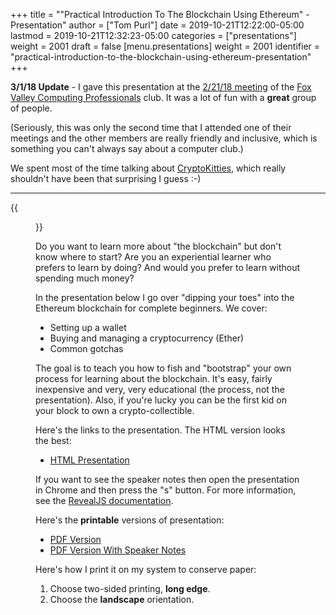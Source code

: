 +++
title = "\"Practical Introduction To The Blockchain Using Ethereum\" - Presentation"
author = ["Tom Purl"]
date = 2019-10-21T12:22:00-05:00
lastmod = 2019-10-21T12:32:23-05:00
categories = ["presentations"]
weight = 2001
draft = false
[menu.presentations]
  weight = 2001
  identifier = "practical-introduction-to-the-blockchain-using-ethereum-presentation"
+++

**3/1/18 Update** - I gave this presentation at the [2/21/18 meeting](https://www.meetup.com/foxvalleycp/events/246749490/) of the [Fox
Valley Computing Professionals](https://www.meetup.com/foxvalleycp) club. It was a lot of fun with a **great** group
of people.

(Seriously, this was only the second time that I attended one of their meetings
and the other members are really friendly and inclusive, which is something you
can't always say about a computer club.)

We spent most of the time talking about [CryptoKitties](https://www.cryptokitties.co/), which really shouldn't have
been that surprising I guess :-)

---

{{<figure src="https://static.tompurl.com/images/waldo-with-ethereum.png">}}

Do you want to learn more about "the blockchain" but don't know where to start?
Are you an experiential learner who prefers to learn by doing? And would you
prefer to learn without spending much money?

In the presentation below I go over "dipping your toes" into the Ethereum
blockchain for complete beginners. We cover:

-   Setting up a wallet
-   Buying and managing a cryptocurrency (Ether)
-   Common gotchas

The goal is to teach you how to fish and "bootstrap" your own process for learning
about the blockchain. It's easy, fairly inexpensive and very, very educational
(the process, not the presentation). Also, if you're lucky you can be the first
kid on your block to own a crypto-collectible.

Here's the links to the presentation. The HTML version looks the best:

-   [HTML Presentation](http://static.tompurl.com/blockchain-first-steps/)

If you want to see the speaker notes then open the presentation in Chrome and then
press the "s" button. For more information, see the [RevealJS documentation](https://github.com/hakimel/reveal.js/#pdf-export).

Here's the **printable** versions of presentation:

-   [PDF Version](http://static.tompurl.com/blockchain-first-steps/slides.pdf)
-   [PDF Version With Speaker Notes](http://static.tompurl.com/blockchain-first-steps/slides-with-speaker-notes.pdf)

Here's how I print it on my system to conserve paper:

1.  Choose two-sided printing, **long edge**.
2.  Choose the **landscape** orientation.
